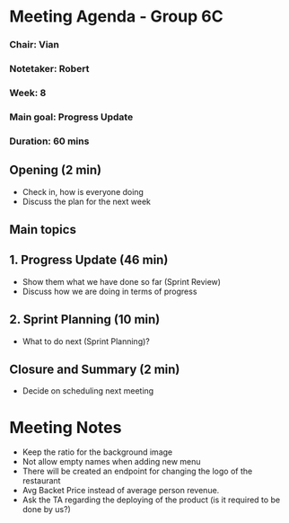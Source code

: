 # Meeting Agenda - Group 6C

### Chair: Vian

### Notetaker: Robert

### Week: 8

### Main goal: Progress Update

### Duration: 60 mins

## **Opening** (2 min)

- Check in, how is everyone doing
- Discuss the plan for the next week

## **Main topics**

## 1. Progress Update (46 min)

- Show them what we have done so far (Sprint Review)
- Discuss how we are doing in terms of progress

## 2. Sprint Planning (10 min)

- What to do next (Sprint Planning)?

## **Closure and Summary** (2 min)

- Decide on scheduling next meeting

# Meeting Notes

- Keep the ratio for the background image
- Not allow empty names when adding new menu
- There will be created an endpoint for changing the logo of the restaurant 
- Avg Backet Price instead of average person revenue.
- Ask the TA regarding the deploying of the product (is it required to be done by us?)

